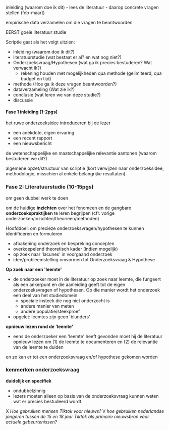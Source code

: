 
inleiding (waarom doe ik dit)
	- lees de literatuur
	- daarop concrete vragen stellen (feb-maart)

empirische data verzamelen om die vragen te beantwoorden

EERST goeie literatuur studie

Scriptie gaat als het volgt uitzien:
- inleiding (waarom doe ik dit?)
- literatuurstudie (wat bestaat er al? en wat nog niet?)
- Onderzoeksvraag/Hypothesen (wat ga ik precies bestuderen? Wat verwacht ik?)
	- rekening houden met mogelijkheden qua methode (gelimiteerd, qua budget en tijd)
- methode (Hoe ga ik deze vragen beantwoorden?)
- dataverzameling (Wat zie ik?)
- conclusie (wat leren we van deze studie?)
- discussie

#### Fase 1 inleiding (1-2pgs)

het ruwe onderzoeksidee introduceren bij de lezer
- een anekdote, eigen ervaring
- een recent rapport
- een nieuwsbericht

de wetenschappelijke en maatschappelijke relevantie aantonen (waarom bestuderen we dit?)

algemene opzet/structuur van scriptie (kort verwijzen naar onderzoeksidee, methodologie, misschien al enkele belangrijke resultaten)

### Fase 2: Literatuurstudie (10-15pgs)
om geen dubbel werk te doen

om de huidige **inzichten** over het fenomeen en de gangbare **onderzoekspraktijken** te leren begrijpen (cfr. vorige onderzoeken/inzichten/theorieen/methoden)

Hoofddoel: om precieze onderzoeksvragen/hypothesen te kunnen identificeren en formuleren
- afbakening onderzoek en bespreking concepten
- overkoepelend theoretisch kader (indien mogelijk)
- op zoek naar 'lacunes' in voorgaand onderzoek
- idee/probleemstelling omvormen tot Onderzoeksvraag & Hypothese



**Op zoek naar een 'leemte'**
- de onderzoeker moet in de literatuur op zoek naar leemte, die fungeert als een ankerpunt en die aanleiding geeft tot de eigen onderzoeksvragen of hypothesen. Op die manier wordt het onderzoek een deel van het studiedomein
	- speciale insteek die nog niet onderzocht is
	- andere manier van meten
	- andere populatie/steekproef
- opgelet: leemtes zijn geen 'blunders'

**opnieuw lezen rond de 'leemte'**
- eens de onderzoeker een 'leemte' heeft gevonden moet hij de literatuur opnieuw lezen om (1) de leemte te documenteren en (2) de relevantie van de leemte te duiden

en zo kan er tot een onderzoeksvraag en/of hypothese gekomen worden



### kenmerken onderzoeksvraag

**duidelijk en specifiek**
- ondubbelzinnig
- lezers moeten alleen op basis van de onderzoeksvraag kunnen weten wat er precies bestudeerd wordt

X *Hoe gebruiken mensen Tiktok voor nieuws?*
V *hoe gebruiken nederlandse jongeren tussen de 15 en 18 jaar Tiktok als primaire nieuwsbron voor actuele gebeurtenissen?*





